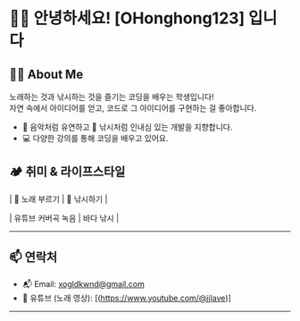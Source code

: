 # 🎤🎣 안녕하세요! [OHonghong123] 입니다




## 🙋‍♂️ About Me

노래하는 것과 낚시하는 것을 즐기는 코딩을 배우는 학생입니다!  
자연 속에서 아이디어를 얻고, 코드로 그 아이디어를 구현하는 걸 좋아합니다.

- 🎤 음악처럼 유연하고 🎣 낚시처럼 인내심 있는 개발을 지향합니다.
- 💻 다양한 강의를 통해 코딩을 배우고 있어요.




## 🏕️ 취미 & 라이프스타일

| 🎵 노래 부르기 | 🎣 낚시하기 |


| 유튜브 커버곡 녹음 | 바다 낚시 |

---




## 📫 연락처

- 📬 Email: xogldkwnd@gmail.com    
- 🎥 유튜브 (노래 영상): [(https://www.youtube.com/@jjlave)]

---
